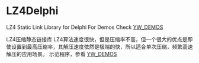 # LZ4Delphi
LZ4 Static Link Library for Delphi
For Demos Check [YW_DEMOS](https://github.com/YWtheGod/YW_DEMOS)

LZ4压缩静态链接库
LZ4算法速度很快，但是压缩率不高，但一个很大的优点是即使设置到最高压缩率，其解压速度依然是极端的快，所以适合单次压缩，频繁高速解压的应用场景。
示范程序，参看 [YW_DEMOS](https://gitee.com/YWtheGod/YW_DEMOS)

